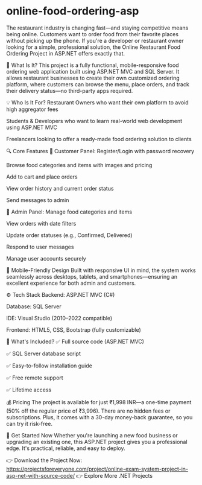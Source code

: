 # online-food-ordering-asp
The restaurant industry is changing fast—and staying competitive means being online. Customers want to order food from their favorite places without picking up the phone. If you're a developer or restaurant owner looking for a simple, professional solution, the Online Restaurant Food Ordering Project in ASP.NET offers exactly that.

🍔 What Is It?
This project is a fully functional, mobile-responsive food ordering web application built using ASP.NET MVC and SQL Server. It allows restaurant businesses to create their own customized ordering platform, where customers can browse the menu, place orders, and track their delivery status—no third-party apps required.

💡 Who Is It For?
Restaurant Owners who want their own platform to avoid high aggregator fees

Students & Developers who want to learn real-world web development using ASP.NET MVC

Freelancers looking to offer a ready-made food ordering solution to clients

🔍 Core Features
🛒 Customer Panel:
Register/Login with password recovery

Browse food categories and items with images and pricing

Add to cart and place orders

View order history and current order status

Send messages to admin

🔧 Admin Panel:
Manage food categories and items

View orders with date filters

Update order statuses (e.g., Confirmed, Delivered)

Respond to user messages

Manage user accounts securely

📱 Mobile-Friendly Design
Built with responsive UI in mind, the system works seamlessly across desktops, tablets, and smartphones—ensuring an excellent experience for both admin and customers.

⚙️ Tech Stack
Backend: ASP.NET MVC (C#)

Database: SQL Server

IDE: Visual Studio (2010–2022 compatible)

Frontend: HTML5, CSS, Bootstrap (fully customizable)

🎁 What's Included?
✅ Full source code (ASP.NET MVC)

✅ SQL Server database script

✅ Easy-to-follow installation guide

✅ Free remote support

✅ Lifetime access

💰 Pricing
The project is available for just ₹1,998 INR—a one-time payment (50% off the regular price of ₹3,996). There are no hidden fees or subscriptions. Plus, it comes with a 30-day money-back guarantee, so you can try it risk-free.

🚀 Get Started Now
Whether you're launching a new food business or upgrading an existing one, this ASP.NET project gives you a professional edge. It's practical, reliable, and easy to deploy.

👉 Download the Project Now: https://projectsforeveryone.com/project/online-exam-system-project-in-asp-net-with-source-code/
👉 Explore More .NET Projects

